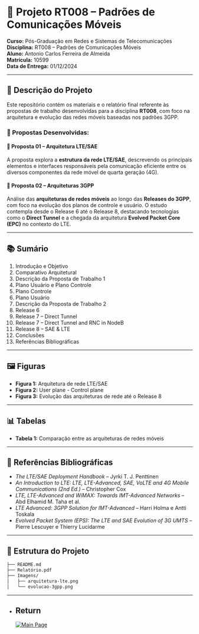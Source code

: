 # 📡 Projeto RT008 – Padrões de Comunicações Móveis

**Curso:** Pós-Graduação em Redes e Sistemas de Telecomunicações  
**Disciplina:** RT008 – Padrões de Comunicações Móveis  
**Aluno:** Antonio Carlos Ferreira de Almeida  
**Matrícula:** 10599  
**Data de Entrega:** 01/12/2024

---

## 📝 Descrição do Projeto

Este repositório contém os materiais e o relatório final referente às propostas de trabalho desenvolvidas para a disciplina **RT008**, com foco na arquitetura e evolução das redes móveis baseadas nos padrões 3GPP.

### 📌 Propostas Desenvolvidas:

#### 🔹 Proposta 01 – Arquitetura LTE/SAE
A proposta explora a **estrutura da rede LTE/SAE**, descrevendo os principais elementos e interfaces responsáveis pela comunicação eficiente entre os diversos componentes da rede móvel de quarta geração (4G).

#### 🔹 Proposta 02 – Arquiteturas 3GPP
Análise das **arquiteturas de redes móveis** ao longo das **Releases do 3GPP**, com foco na evolução dos planos de controle e usuário. O estudo contempla desde o Release 6 até o Release 8, destacando tecnologias como o **Direct Tunnel** e a chegada da arquitetura **Evolved Packet Core (EPC)** no contexto do LTE.

---

## 📚 Sumário

1. Introdução e Objetivo  
2. Comparativo Arquitetural  
3. Descrição da Proposta de Trabalho 1  
4. Plano Usuário e Plano Controle  
5. Plano Controle  
6. Plano Usuário  
7. Descrição da Proposta de Trabalho 2  
8. Release 6  
9. Release 7 – Direct Tunnel  
10. Release 7 – Direct Tunnel and RNC in NodeB  
11. Release 8 – SAE & LTE  
12. Conclusões  
13. Referências Bibliográficas

---

## 🖼️ Figuras

- **Figura 1:** Arquitetura de rede LTE/SAE  
- **Figura 2:** User plane - Control plane  
- **Figura 3:** Evolução das arquiteturas de rede até o Release 8

---

## 📊 Tabelas

- **Tabela 1:** Comparação entre as arquiteturas de redes móveis

---

## 📖 Referências Bibliográficas

- *The LTE/SAE Deployment Handbook* – Jyrki T. J. Penttinen  
- *An Introduction to LTE: LTE, LTE-Advanced, SAE, VoLTE and 4G Mobile Communications (2nd Ed.)* – Christopher Cox  
- *LTE, LTE-Advanced and WiMAX: Towards IMT-Advanced Networks* – Abd Elhamid M. Taha et al.  
- *LTE Advanced: 3GPP Solution for IMT-Advanced* – Harri Holma e Antti Toskala  
- *Evolved Packet System (EPS): The LTE and SAE Evolution of 3G UMTS* – Pierre Lescuyer e Thierry Lucidarme

---

## 📁 Estrutura do Projeto

```bash
├── README.md
├── Relatório.pdf
├── Imagens/
│   ├── arquitetura-lte.png
│   └── evolucao-3gpp.png

```

---

- ## Return
  [![Main Page](https://img.shields.io/badge/Main-Page?style=for-the-badge&logo=github&logoColor=white)](https://github.com/alfecjo/java-spring-testes/tree/main)
